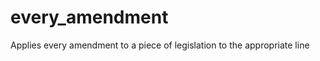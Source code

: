 every_amendment
===============

Applies every amendment to a piece of legislation to the appropriate line